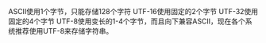 ASCII使用1个字节，只能存储128个字符
UTF-16使用固定的2个字节
UTF-32使用固定的4个字节
UTF-8使用变长的1-4个字节，而且向下兼容ASCII，现在各个系统推荐使用UTF-8来存储字符串。
